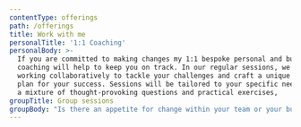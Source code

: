 ```yaml
---
contentType: offerings
path: /offerings
title: Work with me
personalTitle: '1:1 Coaching'
personalBody: >-
  If you are committed to making changes my 1:1 bespoke personal and business
  coaching will help to keep you on track. In our regular sessions, we'll be
  working collaboratively to tackle your challenges and craft a unique action
  plan for your success. Sessions will be tailored to your specific needs, using
  a mixture of thought-provoking questions and practical exercises,
groupTitle: Group sessions
groupBody: "Is there an appetite for change within your team or your business? Do you need to kick start your thinking on how things could be improved? Do you feel that you could be achieving more? Are you prepared to be challenged and have the mirror held up to you? Then group sessions could be for you!\r\n\nThese sessions can be face to face or online. They can be held in your place of work or at another agreed venue. Any programme can be tweaked to suit your needs. Please get in touch for an initial consultation where we can discuss the options available."
---
```


